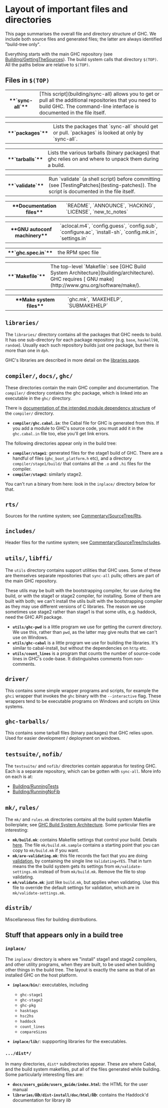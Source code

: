 # Layout of important files and directories


This page summarises the overall file and directory structure of GHC. We include both source files and generated files; the latter are always identified "build-tree only".


Everything starts with the main GHC repository (see [Building/GettingTheSources](building/getting-the-sources)). The build system calls that directory `$(TOP)`. All the paths below are relative to `$(TOP)`.

## Files in `$(TOP)`

<table><tr><th>**`sync-all`**</th>
<td>[This script](building/sync-all) allows you to get or pull all the additional repositories that you need to build GHC. The command-line interface is documented in the file itself.
</td></tr></table>

<table><tr><th>**`packages`**</th>
<td>
Lists the packages that `sync-all` should get or pull.  `packages` is looked at only by `sync-all`.
</td></tr></table>

<table><tr><th>**`tarballs`**</th>
<td>
Lists the various tarballs (binary packages) that ghc relies on and where to unpack them during a build.
</td></tr></table>

<table><tr><th>**`validate`**</th>
<td>Run `validate` (a shell script) before committing (see [TestingPatches](testing-patches)). The script is documented in the file itself.
</td></tr></table>

<table><tr><th>**Documentation files**</th>
<td>`README`, `ANNOUNCE`, `HACKING`, `LICENSE`, `new_tc_notes`</td></tr></table>

<table><tr><th>**GNU autoconf machinery**</th>
<td>`aclocal.m4`, `config.guess`, `config.sub`, `configure.ac`, `install-sh`, `config.mk.in`, `settings.in`</td></tr></table>

<table><tr><th>**`ghc.spec.in`**</th>
<td>the RPM spec file
</td></tr></table>

<table><tr><th>**`Makefile`**</th>
<td>The top-level `Makefile`: see [GHC Build System Architecture](building/architecture). GHC requires
[ GNU make](http://www.gnu.org/software/make/).
</td></tr></table>

<table><tr><th>**Make system files**</th>
<td>`ghc.mk`, `MAKEHELP`, `SUBMAKEHELP`</td></tr></table>

## `libraries/`


The `libraries/` directory contains all the packages that GHC needs to build. It has one sub-directory for each package repository (e.g. `base`, `haskell98`, `random`). Usually each such repository builds just one package, but there is more than one in `dph`.


GHC's libraries are described in more detail on the [libraries page](commentary/libraries).

## `compiler/`, `docs/`, `ghc/`


These directories contain the main GHC compiler and documentation.
The `compiler/` directory contains the ghc package, which is linked
into an executable in the `ghc/` directory.


There is [documentation of the intended module dependency structure](module-dependencies) of the `compiler/` directory.

- **`compiler/ghc.cabal.in`**: the Cabal file for GHC is generated from this. If you add a module to GHC's source code, you must add it in the `ghc.cabal.in` file too, else you'll get link errors.


The following directories appear only in the build tree:

- **`compiler/stage1`**: generated files for the stage1 build of GHC. There are a handful of files (`ghc_boot_platform.h` etc), and a directory `compiler/stage1/build/` that contains all the `.o` and `.hi` files for the compiler.
- **`compiler/stage2`**: similarly stage2.


You can't run a binary from here: look in the `inplace/` directory below for that.

## `rts/`


Sources for the runtime system; see [Commentary/SourceTree/Rts](commentary/source-tree/rts).

## `includes/`


Header files for the runtime system; see [Commentary/SourceTree/Includes](commentary/source-tree/includes).

## `utils/`, `libffi/`


The `utils` directory contains support utilities that GHC uses.  Some of these are themselves separate repositories that `sync-all` pulls; others are part of the main GHC repository. 


These utils may be built with the bootstrapping compiler, for use during the build, or with the stage1 or stage2 compiler, for installing. Some of them are built with both; we can't install the utils built with the bootstrapping compiler as they may use different versions of C libraries. The reason we use sometimes use stage2 rather than stage1 is that some utils, e.g. haddock, need the GHC API package.

- **`utils/ghc-pwd`** is a little program we use for getting the current directory. We use this, rather than `pwd`, as the latter may give reults that we can't use on Windows.
- **`utils/ghc-cabal`** is a little program we use for building the libraries. It's similar to cabal-install, but without the dependencies on `http` etc.
- **`utils/count_lines`** is a program that counts the number of source-code lines in GHC's code-base. It distinguishes comments from non-comments.

## `driver/`


This contains some simple wrapper programs and scripts, for example the `ghci` wrapper that invokes the `ghc` binary with the `--interactive` flag.  These wrappers tend to be executable programs on Windows and scripts on Unix systems.

## `ghc-tarballs/`


This contains some tarball files (binary packages) that GHC relies upon. Used for easier development / deployment on windows.

## `testsuite/`, `nofib/`


The `testsuite/` and `nofib/` directories contain apparatus for testing GHC.  Each is a separate repository, which can be gotten with `sync-all`.   More info on each is at:

- [Building/RunningTests](building/running-tests)
- [Building/RunningNoFib](building/running-no-fib)

## `mk/`, `rules/`


The `mk/` and `rules.mk` directories contains all the build system Makefile boilerplate; see [GHC Build System Architecture](building/architecture).  Some particular files are interesting:

- **`mk/build.mk`**: contains Makefile settings that control your build. Details [here](building/hacking).  The file `mk/build.mk.sample` contains a starting point that you can copy to `mk/build.mk` if you want.
- **`mk/are-validating.mk`**: this file records the fact that you are doing [validation](testing-patches), by containing the single line `Validating=YES`.  That in turn means the the build system gets its settings from `mk/validate-settings.mk` instead of from `mk/build.mk`.  Remove the file to stop validating.
- **`mk/validate.mk`**: just like `build.mk`, but applies when validating.  Use this file to override the default settings for validation, which are in `mk/validate-settings.mk`.

## `distrib/`


Miscellaneous files for building distributions.

## Stuff that appears only in a build tree

### `inplace/`


The `inplace/` directory is where we "install" stage1 and stage2 compilers, and other utility programs, when they are built, to be used when building other things in the build tree.  The layout is exactly the same as that of an installed GHC on the host platform.

- **`inplace/bin/`**: executables, including 

  - `ghc-stage1`
  - `ghc-stage2`
  - `ghc-pkg`
  - `hasktags`
  - `hsc2hs`
  - `haddock`
  - `count_lines`
  - `compareSizes`

- **`inplace/lib/`**: suppporting libraries for the executables.

### `.../dist*/`


In many directories, `dist*` subdirectories appear. These are where Cabal, and the build system makefiles, put all of the files generated while building.  Some particularly interesting files are:

- **`docs/users_guide/users_guide/index.html`**: the HTML for the user manual
- **`libraries/`*lib*`/dist-install/doc/html/`*lib***: contains the Haddock'd documentation for library *lib*